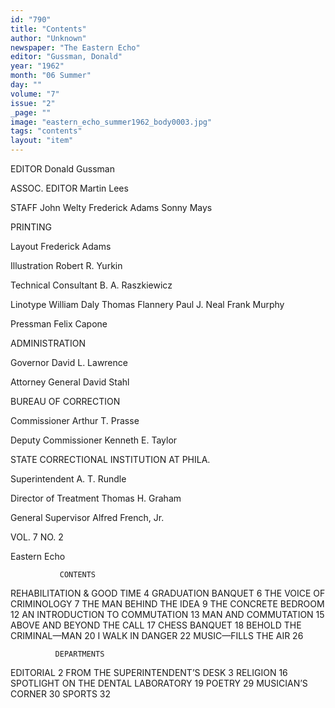 ```yaml
---
id: "790"
title: "Contents"
author: "Unknown"
newspaper: "The Eastern Echo"
editor: "Gussman, Donald"
year: "1962"
month: "06 Summer"
day: ""
volume: "7"
issue: "2"
_page: ""
image: "eastern_echo_summer1962_body0003.jpg"
tags: "contents"
layout: "item"
---
```

EDITOR
Donald Gussman

ASSOC. EDITOR
Martin Lees

STAFF
John Welty
Frederick Adams
Sonny Mays

PRINTING

Layout
Frederick Adams

Illustration
Robert R. Yurkin

Technical Consultant
B. A. Raszkiewicz

Linotype
William Daly
Thomas Flannery
Paul J. Neal
Frank Murphy

Pressman
Felix Capone

ADMINISTRATION

Governor
David L. Lawrence

Attorney General
David Stahl

BUREAU OF CORRECTION

Commissioner
Arthur T. Prasse

Deputy Commissioner
Kenneth E. Taylor

STATE CORRECTIONAL
INSTITUTION AT PHILA.

Superintendent
A. T. Rundle

Director of Treatment
Thomas H. Graham

General Supervisor
Alfred French, Jr.


VOL. 7   NO. 2

Eastern Echo

               CONTENTS
REHABILITATION & GOOD TIME           4
GRADUATION BANQUET                   6
THE VOICE OF CRIMINOLOGY             7
THE MAN BEHIND THE IDEA              9
THE CONCRETE BEDROOM                12
AN INTRODUCTION TO COMMUTATION      13
MAN AND COMMUTATION                 15
ABOVE AND BEYOND THE CALL           17
CHESS BANQUET                       18
BEHOLD THE CRIMINAL—MAN             20
I WALK IN DANGER                    22
MUSIC—FILLS THE AIR                 26

              DEPARTMENTS
EDITORIAL                            2
FROM THE SUPERINTENDENT’S DESK       3
RELIGION                            16
SPOTLIGHT ON THE DENTAL LABORATORY  19
POETRY                              29
MUSICIAN’S CORNER                   30
SPORTS                              32
